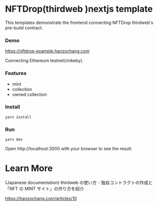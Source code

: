 # NFTDrop(thirdweb )nextjs template

This templates demonstrate the frontend connecting NFTDrop thirdweb's pre-build contract.

### Demo

https://nftdrop-example.hanzochang.com

Connecting Ethereum testnet(rinkeby).

### Features

- mint
- collection
- owned collection

### Install

```
yarn install
```

### Run

```
yarn dev
```

Open http://localhost:3000 with your browser to see the result.

# Learn More

(Japanese documentation) thirdweb の使い方 - 独自コントラクトの作成と「NFT の MINT サイト」の作り方を紹介

https://hanzochang.com/articles/10
